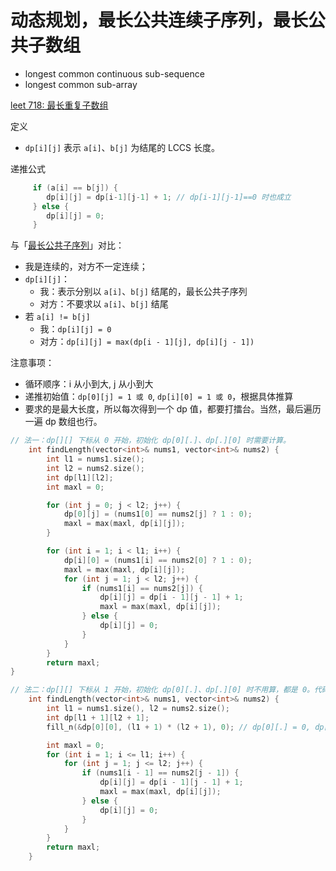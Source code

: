 # 动态规划，最长公共连续子序列，最长公共子数组

* longest common continuous sub-sequence
* longest common sub-array

[leet 718: 最长重复子数组](https://leetcode.cn/problems/maximum-length-of-repeated-subarray)

定义
- `dp[i][j]` 表示 `a[i]`、`b[j]` 为结尾的 LCCS 长度。

递推公式
```cpp
     if (a[i] == b[j]) {
        dp[i][j] = dp[i-1][j-1] + 1; // dp[i-1][j-1]==0 时也成立
     } else {
        dp[i][j] = 0;
     }
```

与「[最长公共子序列](dp-02-lcs-最长公共子序列-01-综述.md)」对比：
- 我是连续的，对方不一定连续；
- `dp[i][j]`：
  - 我：表示分别以 `a[i]`、`b[j]` 结尾的，最长公共子序列
  - 对方：不要求以 `a[i]`、`b[j]` 结尾
- 若 `a[i] != b[j]`
  - 我：`dp[i][j] = 0`
  - 对方：`dp[i][j] = max(dp[i - 1][j], dp[i][j - 1])`

注意事项：
- 循环顺序：i 从小到大, j 从小到大
- 递推初始值：`dp[0][j] = 1 或 0`, `dp[i][0] = 1 或 0`，根据具体推算
- 要求的是最大长度，所以每次得到一个 dp 值，都要打擂台。当然，最后遍历一遍 dp 数组也行。

```cpp
// 法一：dp[][] 下标从 0 开始，初始化 dp[0][.]、dp[.][0] 时需要计算。
    int findLength(vector<int>& nums1, vector<int>& nums2) {
        int l1 = nums1.size();
        int l2 = nums2.size();
        int dp[l1][l2];
        int maxl = 0;

        for (int j = 0; j < l2; j++) {
            dp[0][j] = (nums1[0] == nums2[j] ? 1 : 0);
            maxl = max(maxl, dp[i][j]);
        }

        for (int i = 1; i < l1; i++) {
            dp[i][0] = (nums1[i] == nums2[0] ? 1 : 0);
            maxl = max(maxl, dp[i][j]);
            for (int j = 1; j < l2; j++) {
                if (nums1[i] == nums2[j]) {
                    dp[i][j] = dp[i - 1][j - 1] + 1;
                    maxl = max(maxl, dp[i][j]);
                } else {
                    dp[i][j] = 0;
                }
            }
        }
        return maxl;
}
```

```cpp
// 法二：dp[][] 下标从 1 开始，初始化 dp[0][.]、dp[.][0] 时不用算，都是 0。代码也精简了些。
    int findLength(vector<int>& nums1, vector<int>& nums2) {
        int l1 = nums1.size(), l2 = nums2.size();
        int dp[l1 + 1][l2 + 1];
        fill_n(&dp[0][0], (l1 + 1) * (l2 + 1), 0); // dp[0][.] = 0, dp[.][0] = 0;

        int maxl = 0;
        for (int i = 1; i <= l1; i++) {
            for (int j = 1; j <= l2; j++) {
                if (nums1[i - 1] == nums2[j - 1]) {
                    dp[i][j] = dp[i - 1][j - 1] + 1;
                    maxl = max(maxl, dp[i][j]);
                } else {
                    dp[i][j] = 0;
                }
            }
        }
        return maxl;
    }
```